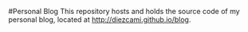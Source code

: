 #Personal Blog
This repository hosts and holds the source code of my personal blog, located at http://diezcami.github.io/blog.
